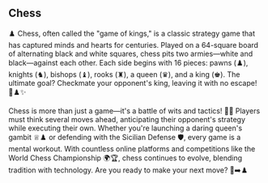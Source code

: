 ## Chess


♟️ Chess, often called the "game of kings," is a classic strategy game that has captured minds and hearts for centuries. Played on a 64-square board of alternating black and white squares, chess pits two armies—white and black—against each other. Each side begins with 16 pieces: pawns (♟️), knights (♞), bishops (♝), rooks (♜), a queen (♛), and a king (♚). The ultimate goal? Checkmate your opponent's king, leaving it with no escape! 🏰♟️✨

Chess is more than just a game—it's a battle of wits and tactics! 🎯💡 Players must think several moves ahead, anticipating their opponent's strategy while executing their own. Whether you're launching a daring queen's gambit ♕♟️ or defending with the Sicilian Defense 🛡️, every game is a mental workout. With countless online platforms and competitions like the World Chess Championship 🌍🏆, chess continues to evolve, blending tradition with technology. Are you ready to make your next move? 🤔➡️♟️
